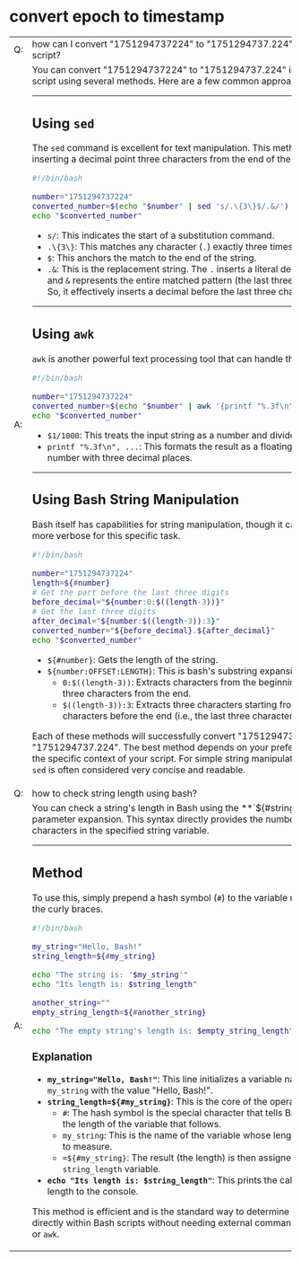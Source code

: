 # convert epoch to timestamp

<table><tr><td>Q:</td><td>
<!-- add your Prompt bellow-->
how can I convert "1751294737224" to "1751294737.224" using bash script?
</td></tr><tr><td>A:</td><td>
<!-- add Chatbot Response bellow-->
You can convert "1751294737224" to "1751294737.224" in a bash script using several methods. Here are a few common approaches:

-----

## Using `sed`

The `sed` command is excellent for text manipulation. This method works by inserting a decimal point three characters from the end of the string.

```bash
#!/bin/bash

number="1751294737224"
converted_number=$(echo "$number" | sed 's/.\{3\}$/.&/')
echo "$converted_number"
```

  * `s/`: This indicates the start of a substitution command.
  * `.\{3\}`: This matches any character (`.`) exactly three times (`\{3\}`).
  * `$`: This anchors the match to the end of the string.
  * `.&`: This is the replacement string. The `.` inserts a literal decimal point, and `&` represents the entire matched pattern (the last three characters). So, it effectively inserts a decimal before the last three characters.

-----

## Using `awk`

`awk` is another powerful text processing tool that can handle this.

```bash
#!/bin/bash

number="1751294737224"
converted_number=$(echo "$number" | awk '{printf "%.3f\n", $1/1000}')
echo "$converted_number"
```

  * `$1/1000`: This treats the input string as a number and divides it by 1000.
  * `printf "%.3f\n", ...`: This formats the result as a floating-point number with three decimal places.

-----

## Using Bash String Manipulation

Bash itself has capabilities for string manipulation, though it can be a bit more verbose for this specific task.

```bash
#!/bin/bash

number="1751294737224"
length=${#number}
# Get the part before the last three digits
before_decimal="${number:0:$((length-3))}"
# Get the last three digits
after_decimal="${number:$((length-3)):3}"
converted_number="${before_decimal}.${after_decimal}"
echo "$converted_number"
```

  * `${#number}`: Gets the length of the string.
  * `${number:OFFSET:LENGTH}`: This is bash's substring expansion.
      * `0:$((length-3))`: Extracts characters from the beginning up to three characters from the end.
      * `$((length-3)):3`: Extracts three characters starting from three characters before the end (i.e., the last three characters).

Each of these methods will successfully convert "1751294737224" to "1751294737.224". The best method depends on your preference and the specific context of your script. For simple string manipulation like this, `sed` is often considered very concise and readable.
</td></tr><tr><td>Q:</td><td>
<!-- add your Prompt bellow-->
how to check string length using bash?
</td></tr><tr><td>A:</td><td>
<!-- add Chatbot Response bellow-->
You can check a string's length in Bash using the **`${#string}`** parameter expansion. This syntax directly provides the number of characters in the specified string variable.

-----

## Method

To use this, simply prepend a hash symbol (`#`) to the variable name within the curly braces.

```bash
#!/bin/bash

my_string="Hello, Bash!"
string_length=${#my_string}

echo "The string is: '$my_string'"
echo "Its length is: $string_length"

another_string=""
empty_string_length=${#another_string}

echo "The empty string's length is: $empty_string_length"
```

### Explanation

  * **`my_string="Hello, Bash!"`**: This line initializes a variable named `my_string` with the value "Hello, Bash\!".
  * **`string_length=${#my_string}`**: This is the core of the operation.
      * `#`: The hash symbol is the special character that tells Bash to return the length of the variable that follows.
      * `my_string`: This is the name of the variable whose length you want to measure.
      * `=${#my_string}`: The result (the length) is then assigned to the `string_length` variable.
  * **`echo "Its length is: $string_length"`**: This prints the calculated length to the console.

This method is efficient and is the standard way to determine string length directly within Bash scripts without needing external commands like `wc -c` or `awk`.
</td></tr></table>